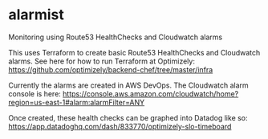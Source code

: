 # alarmist
Monitoring using Route53 HealthChecks and Cloudwatch alarms


This uses Terraform to create basic Route53 HealthChecks and Cloudwatch alarms. See here for how to run Terraform at Optimizely: https://github.com/optimizely/backend-chef/tree/master/infra

Currently the alarms are created in AWS DevOps. The Cloudwatch alarm console is here: https://console.aws.amazon.com/cloudwatch/home?region=us-east-1#alarm:alarmFilter=ANY

Once created, these health checks can be graphed into Datadog like so: https://app.datadoghq.com/dash/833770/optimizely-slo-timeboard
